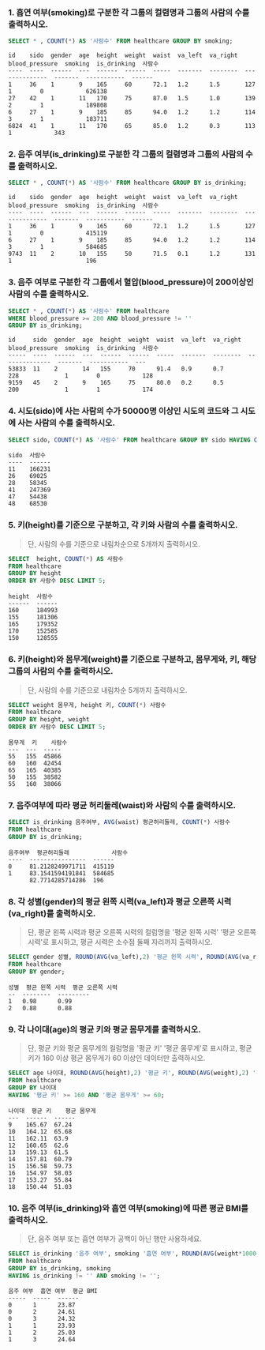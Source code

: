 ###  1. 흡연 여부(smoking)로 구분한 각 그룹의 컬렴명과 그룹의 사람의 수를 출력하시오.

```sql 
SELECT * , COUNT(*) AS '사람수' FROM healthcare GROUP BY smoking;
```

```
id    sido  gender  age  height  weight  waist  va_left  va_right  blood_pressure  smoking  is_drinking  사람수
----  ----  ------  ---  ------  ------  -----  -------  --------  --------------  -------  -----------  ------
1     36    1       9    165     60      72.1   1.2      1.5       127             1        0            626138
27    42    1       11   170     75      87.0   1.5      1.0       139             2        1            189808
6     27    1       9    185     85      94.0   1.2      1.2       114             3        1            183711
6824  41    1       11   170     65      85.0   1.2      0.3       113                      1            343
```

###  2. 음주 여부(is_drinking)로 구분한 각 그룹의 컬렴명과 그룹의 사람의 수를 출력하시오.

```sql 
SELECT * , COUNT(*) AS '사람수' FROM healthcare GROUP BY is_drinking;
```

```
id    sido  gender  age  height  weight  waist  va_left  va_right  blood_pressure  smoking  is_drinking  사람수
----  ----  ------  ---  ------  ------  -----  -------  --------  --------------  -------  -----------  ------
1     36    1       9    165     60      72.1   1.2      1.5       127             1        0            415119
6     27    1       9    185     85      94.0   1.2      1.2       114             3        1            584685
9743  11    2       10   155     50      71.5   0.1      1.2       131             1                     196
```

### 3. 음주 여부로 구분한 각 그룹에서 혈압(blood_pressure)이 200이상인 사람의 수를 출력하시오.

```sql
SELECT * , COUNT(*) AS '사람수' FROM healthcare 
WHERE blood_pressure >= 200 AND blood_pressure != '' 
GROUP BY is_drinking;
```

```
id     sido  gender  age  height  weight  waist  va_left  va_right  blood_pressure  smoking  is_drinking  사람수
-----  ----  ------  ---  ------  ------  -----  -------  --------  --------------  -------  -----------  ---
53833  11    2       14   155     70      91.4   0.9      0.7       228             1        0            128
9159   45    2       9    165     75      80.0   0.2      0.5       200             1        1            174
```

### 4. 시도(sido)에 사는 사람의 수가 50000명 이상인 시도의 코드와 그 시도에 사는 사람의 수를 출력하시오.

```sql
SELECT sido, COUNT(*) AS '사람수' FROM healthcare GROUP BY sido HAVING COUNT(sido) >= 50000;
```

```
sido  사람수
----  ------
11    166231
26    69025
28    58345
41    247369
47    54438
48    68530
```

### 5. 키(height)를 기준으로 구분하고, 각 키와 사람의 수를 출력하시오.

> 단, 사람의 수를 기준으로 내림차순으로 5개까지 출력하시오.

```sql
SELECT  height, COUNT(*) AS 사람수
FROM healthcare 
GROUP BY height 
ORDER BY 사람수 DESC LIMIT 5;
```

```
height  사람수
------  ------
160     184993
155     181306
165     179352
170     152585
150     128555
```

### 6. 키(height)와 몸무게(weight)를 기준으로 구분하고, 몸무게와, 키, 해당 그룹의 사람의 수를 출력하시오. 

> 단, 사람의 수를 기준으로 내림차순 5개까지 출력하시오.

```sql
SELECT weight 몸무게, height 키, COUNT(*) 사람수
FROM healthcare
GROUP BY height, weight
ORDER BY 사람수 DESC LIMIT 5;
```

```
몸무게  키    사람수
---  ---  -----
55   155  45866
60   160  42454
65   165  40385
50   155  38582
55   160  38066
```

### 7. 음주여부에 따라 평균 허리둘레(waist)와 사람의 수를 출력하시오.

```sql 
SELECT is_drinking 음주여부, AVG(waist) 평균허리둘레, COUNT(*) 사람수
FROM healthcare
GROUP BY is_drinking;
```

```
음주여부  평균허리둘레            사람수
----  ----------------  ------
0     81.2128249971711  415119
1     83.1541594191841  584685
      82.7714285714286  196
```

### 8. 각 성별(gender)의 평균 왼쪽 시력(va_left)과 평균 오른쪽 시력(va_right)를 출력하시오.

> 단, 평균 왼쪽 시력과 평균 오른쪽 시력의 컬럼명을 '평균 왼쪽 시력' '평균 오른쪽 시력'로 표시하고, 평균 시력은 소수점 둘째 자리까지 출력하시오.

```sql
SELECT gender 성별, ROUND(AVG(va_left),2) '평균 왼쪽 시력', ROUND(AVG(va_right),2) '평균 오른쪽 시력'
FROM healthcare
GROUP BY gender;
```

```
성별  평균 왼쪽 시력  평균 오른쪽 시력
--  --------  ---------
1   0.98      0.99
2   0.88      0.88
```

### 9. 각 나이대(age)의 평균 키와 평균 몸무게를 출력하시오.

> 단, 평균 키와 평균 몸무게의 컬럼명을 '평균 키' '평균 몸무게'로 표시하고, 평균키가 160 이상 평균 몸무게가 60 이상인 데이터만 출력하시오.

```sql
SELECT age 나이대, ROUND(AVG(height),2) '평균 키', ROUND(AVG(weight),2) '평균 몸무게'
FROM healthcare
GROUP BY 나이대
HAVING '평균 키' >= 160 AND '평균 몸무게' >= 60;
```

```
나이대  평균 키    평균 몸무게
---  ------  ------
9    165.67  67.24
10   164.12  65.68
11   162.11  63.9
12   160.65  62.6
13   159.13  61.5
14   157.81  60.79
15   156.58  59.73
16   154.97  58.03
17   153.27  55.84
18   150.44  51.03
```

### 10. 음주 여부(is_drinking)와 흡연 여부(smoking)에 따른 평균 BMI를 출력하시오.

> 단, 음주 여부 또는 흡연 여부가 공백이 아닌 행만 사용하세요.

```sql
SELECT is_drinking '음주 여부', smoking '흡연 여부', ROUND(AVG(weight*10000/POWER(height,2)),2) '평균 BMI'
FROM healthcare
GROUP BY is_drinking, smoking
HAVING is_drinking != '' AND smoking != '';
```

```
음주 여부  흡연 여부  평균 BMI
-----  -----  ------
0      1      23.87
0      2      24.61
0      3      24.32
1      1      23.93
1      2      25.03
1      3      24.64
```

